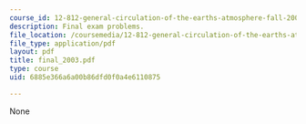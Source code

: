 ```yaml
---
course_id: 12-812-general-circulation-of-the-earths-atmosphere-fall-2005
description: Final exam problems.
file_location: /coursemedia/12-812-general-circulation-of-the-earths-atmosphere-fall-2005/6885e366a6a00b86dfd0f0a4e6110875_final_2003.pdf
file_type: application/pdf
layout: pdf
title: final_2003.pdf
type: course
uid: 6885e366a6a00b86dfd0f0a4e6110875

---
```

None